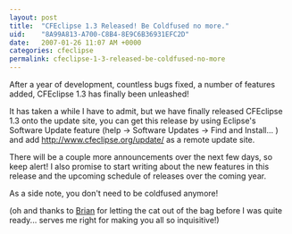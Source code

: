 ```yaml
---
layout: post
title:  "CFEclipse 1.3 Released! Be Coldfused no more."
uid:	"8A99A813-A700-C8B4-8E9C6B36931EFC2D"
date:   2007-01-26 11:07 AM +0000
categories: cfeclipse
permalink: cfeclipse-1-3-released-be-coldfused-no-more
---
```

After a year of development, countless bugs fixed, a number of features added, CFEclipse 1.3 has finally been unleashed!

<more />

It has taken a while I have to admit, but we have finally released CFEclipse 1.3 onto the update site, you can get this release by using Eclipse's Software Update feature (help -> Software Updates -> Find and Install... ) and add http://www.cfeclipse.org/update/ as a remote update site.


There will be a couple more announcements over the next few days, so keep alert!  I also promise to start writing about the new features in this release and the upcoming schedule of releases over the coming year.

As a side note, you don't need to be coldfused anymore! 

(oh and thanks to <a href="http://www.remotesynthesis.com/blog/index.cfm/2007/1/26/CFEclipse-13-is-Released">Brian</a> for letting the cat out of the bag before I was quite ready... serves me right for making you all so inquisitive!)